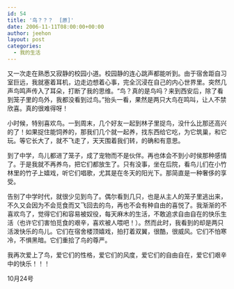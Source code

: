 ```yaml
---
id: 54
title: '鸟？？？  [原]'
date: 2006-11-11T08:00:00+00:00
author: jeehon
layout: post
categories:
  - 我的生活
---
```

又一次走在熟悉又寂静的校园小道。校园静的连心跳声都能听到。由于宿舍距自习室巨远，我就塞着耳机，边走边想着心事，完全沉浸在自己的内心世界里。突然几声鸟鸣声传入了耳朵，打断了我的思维。“鸟？真的是鸟吗？来到西安后，除了看到笼子里的鸟外，我都没看到过鸟。”抬头一看，果然是两只大鸟在鸣叫，让人不禁欣喜。真的很难得呀！

小时候，特别喜欢鸟。一到周末，几个好友一起到林子里捉鸟，没什么比那还高兴的了！如果捉住能饲养的，那我们几个就一起养，找东西给它吃，为它筑巢，和它玩。等它长大了，就不飞走了，天天围着我们转，的确和有意思。

到了中学，鸟儿都进了笼子，成了宠物而不是伙伴。再也体会不到小时侯那种感情了。于是我就不再养鸟，把它们都放生了。只有没事，坐在后院，看鸟儿们在小竹林里的竹子上嬉戏，听它们唱歌，尤其是在冬天的阳光下。那简直是一种奢侈的享受。

告别了中学时代，就很少见到鸟了。偶尔看到几只，也是从主人的笼子里逃出来，不久又会因为不会觅食而又飞回去的鸟，再也不会有种自由的喜悦了。我渐渐的不喜欢鸟了，觉得它们和容易被奴役，每天麻木的生活，不敢追求自由自在的快乐生活（也许它们害怕觅食的艰辛，喜欢被人喂吧！）。然而此时，我看到的却是两只活泼快乐的鸟儿。它们在宿舍楼顶嬉戏，拍打着双翼，很酷，很威风。它们不怕寒冷，不惧黑暗。它们重拾了鸟的尊严。

我再次爱上了鸟，爱它们的性格，爱它们的风度，爱它们的自由自在，爱它们艰辛中的快乐！！！
                                                                                             
10月24号